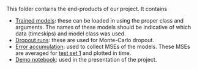This folder contains the end-products of our project. It contains
- [Trained models](https://github.com/erikwu1220/DS-AI/tree/main/src/results/trained_models): these can be loaded in using the proper class and arguments. The names of these models should be indicative of which data (timeskips) and model class was used.
- [Dropout runs](https://github.com/erikwu1220/DS-AI/tree/main/src/results/dropout_runs): these are used for Monte-Carlo dropout. 
- [Error accumulation](https://github.com/erikwu1220/DS-AI/tree/main/src/results/error_accumulation): used to collect MSEs of the models. These MSEs are averaged for [test set 1](https://github.com/erikwu1220/DS-AI/tree/main/data/normalized_data/test1) and plotted in time.
- [Demo notebook](https://github.com/erikwu1220/DS-AI/blob/main/src/results/demo.ipynb): used in the presentation of the project.